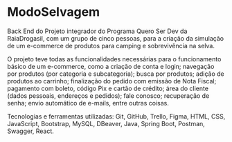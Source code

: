 # ModoSelvagem

Back End do Projeto integrador do Programa Quero Ser Dev da RaiaDrogasil, com um grupo de cinco pessoas, para a criação da simulação de um e-commerce de produtos para camping e sobrevivência na selva. 

O projeto teve todas as funcionalidades necessárias para o funcionamento básico de um e-commerce, como a criação de conta e login; navegação por produtos (por categoria e subcategoria); busca por produtos; adição de produtos ao carrinho; finalização do pedido com emissão de Nota Fiscal; pagamento com boleto, código Pix e cartão de crédito; área do cliente (dados pessoais, endereços e pedidos); fale conosco; recuperação de senha; envio automático de e-mails, entre outras coisas.

Tecnologias e ferramentas utilizadas: Git, GitHub, Trello, Figma, HTML, CSS, JavaScript, Bootstrap, MySQL, DBeaver, Java, Spring Boot, Postman, Swagger, React.

